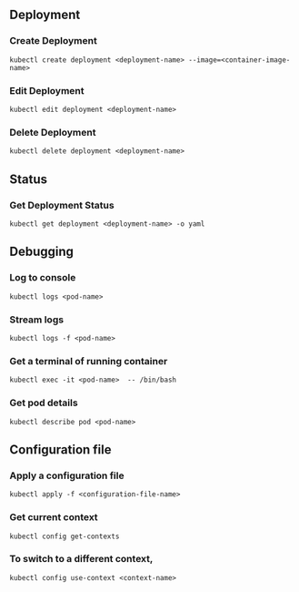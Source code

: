 ## Deployment

### Create Deployment
    
```
kubectl create deployment <deployment-name> --image=<container-image-name>
```

### Edit Deployment
    
```
kubectl edit deployment <deployment-name> 
```

### Delete Deployment
    
```
kubectl delete deployment <deployment-name>
```

## Status

### Get Deployment Status
    
```
kubectl get deployment <deployment-name> -o yaml
```    

## Debugging

### Log to console

```
kubectl logs <pod-name>
```

### Stream logs

```
kubectl logs -f <pod-name>
```

### Get a terminal of running container

```
kubectl exec -it <pod-name>  -- /bin/bash
```

### Get pod details

```
kubectl describe pod <pod-name>
```

## Configuration file

### Apply a configuration file

```
kubectl apply -f <configuration-file-name>
```

### Get current context

```
kubectl config get-contexts
```

### To switch to a different context,

```
kubectl config use-context <context-name>
```
```